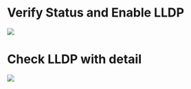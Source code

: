 # Verify Status and Enable LLDP
![](Imagens/Pasted%20image%2020240611102643.png)

# Check LLDP with detail

![](Imagens/Pasted%20image%2020240611102743.png)
